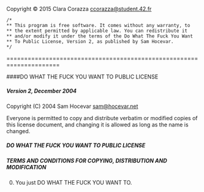 Copyright © 2015 Clara Corazza <ccorazza@student.42.fr>

```
/*
** This program is free software. It comes without any warranty, to
** the extent permitted by applicable law. You can redistribute it
** and/or modify it under the terms of the Do What The Fuck You Want
** To Public License, Version 2, as published by Sam Hocevar. 
*/
```

=====================================================================

####DO WHAT THE FUCK YOU WANT TO PUBLIC LICENSE
#####                   Version 2, December 2004

Copyright (C) 2004 Sam Hocevar <sam@hocevar.net>

Everyone is permitted to copy and distribute verbatim or modified
copies of this license document, and changing it is allowed as long
as the name is changed.

#####           DO WHAT THE FUCK YOU WANT TO PUBLIC LICENSE
#####  TERMS AND CONDITIONS FOR COPYING, DISTRIBUTION AND MODIFICATION

 0. You just DO WHAT THE FUCK YOU WANT TO.


